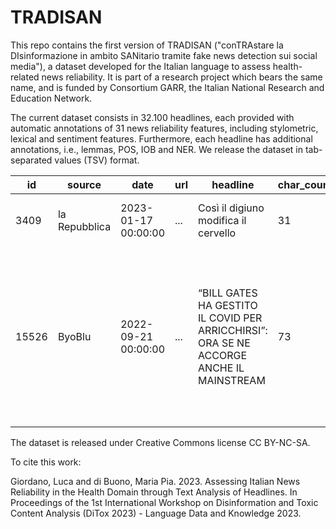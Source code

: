 # TRADISAN
This repo contains the first version of TRADISAN ("conTRAstare la DIsinformazione in ambito SANitario tramite fake news detection sui social media"), a dataset developed for the Italian language to assess health-related news reliability. It is part of a research project which bears the same name, and is funded by Consortium GARR, the Italian National Research and Education Network.

The current dataset consists in 32.100 headlines, each provided with automatic annotations of 31 news reliability features, including stylometric, lexical and sentiment features. Furthermore, each headline has additional annotations, i.e., lemmas, POS, IOB and NER. We release the dataset in tab-separated values (TSV) format. 

| id | source | date | url | headline | char_count | ... | ner |
| -- | ------ | ---- | --- | -------- | ---------- | --- | --- |
| 3409 | la Repubblica | 2023-01-17 00:00:00 | ... | Così il digiuno modifica il cervello | 31 | ... | ['O', 'O', 'O', 'O', 'O', 'O'] |
| 15526 | ByoBlu | 2022-09-21 00:00:00 | ... | “BILL GATES HA GESTITO IL COVID PER ARRICCHIRSI”: ORA SE NE ACCORGE ANCHE IL MAINSTREAM | 73 | ... | ['O', 'MISC', 'MISC', 'O', 'MISC', 'O', 'ORG', 'O', 'ORG', 'O', 'O', 'O', 'O', 'O', 'O', 'O', 'O', 'MISC'] |

The dataset is released under Creative Commons license CC BY-NC-SA.

To cite this work:

Giordano, Luca and di Buono, Maria Pia. 2023.  Assessing Italian News Reliability in the Health Domain through Text Analysis of Headlines. In Proceedings of the 1st International Workshop on Disinformation and Toxic Content Analysis (DiTox 2023) - Language Data and Knowledge 2023.
